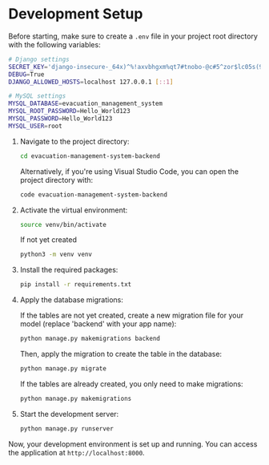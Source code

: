 # Development Setup

Before starting, make sure to create a `.env` file in your project root directory with the following variables:

```bash
# Django settings
SECRET_KEY='django-insecure-_64x)^%!axvbhgxm%qt7#tnobo-@c#5^zor$lc05s(9+=otrl3'
DEBUG=True
DJANGO_ALLOWED_HOSTS=localhost 127.0.0.1 [::1]

# MySQL settings
MYSQL_DATABASE=evacuation_management_system
MYSQL_ROOT_PASSWORD=Hello_World123
MYSQL_PASSWORD=Hello_World123
MYSQL_USER=root
```

1. Navigate to the project directory:

   ```bash
   cd evacuation-management-system-backend
   ```

   Alternatively, if you're using Visual Studio Code, you can open the project directory with:

   ```bash
   code evacuation-management-system-backend
   ```

2. Activate the virtual environment:

   ```bash
   source venv/bin/activate
   ```

   If not yet created

   ```bash
   python3 -m venv venv
   ```

3. Install the required packages:

   ```bash
   pip install -r requirements.txt
   ```

4. Apply the database migrations:

   If the tables are not yet created, create a new migration file for your model (replace 'backend' with your app name):

   ```bash
   python manage.py makemigrations backend
   ```

   Then, apply the migration to create the table in the database:

   ```bash
   python manage.py migrate
   ```

   If the tables are already created, you only need to make migrations:

   ```bash
   python manage.py makemigrations
   ```

5. Start the development server:

   ```bash
   python manage.py runserver
   ```

Now, your development environment is set up and running. You can access the application at `http://localhost:8000`.
